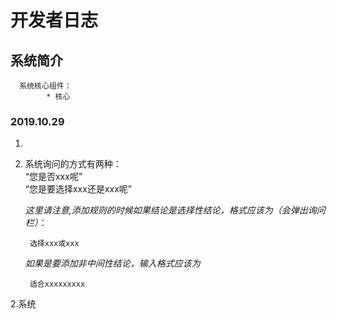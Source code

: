 # 开发者日志
## 系统简介
      系统核心组件：  
            * 核心
### 2019.10.29
1.
2. 系统询问的方式有两种：  
  “您是否xxx呢”  
  “您是要选择xxx还是xxx呢”  
  
    *这里请注意,添加规则的时候如果结论是选择性结论，格式应该为（会弹出询问栏）*：  
  
        选择xxx或xxx    
      
    *如果是要添加非中间性结论，输入格式应该为*  
   
        适合xxxxxxxxx
 
2.系统